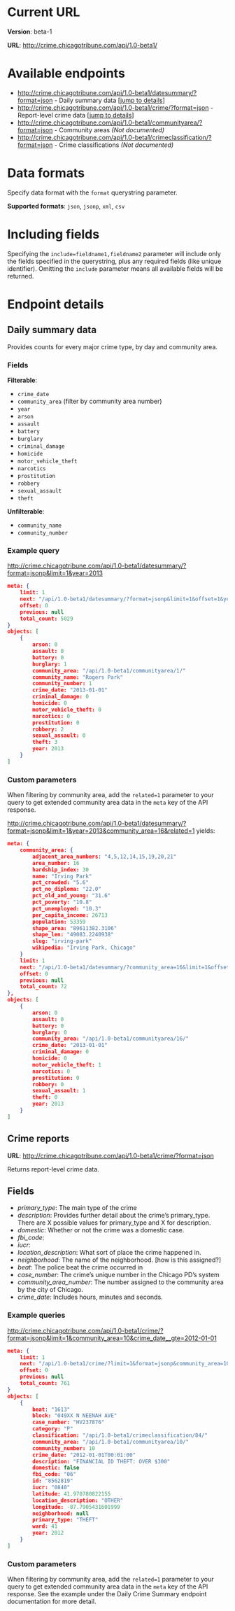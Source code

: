 # Current URL

**Version**: beta-1

**URL**: http://crime.chicagotribune.com/api/1.0-beta1/

# Available endpoints

* http://crime.chicagotribune.com/api/1.0-beta1/datesummary/?format=json - Daily summary data [[jump to details](https://github.com/newsapps/chicagocrime/blob/master/api_docs.md#daily-summary-data)]
* http://crime.chicagotribune.com/api/1.0-beta1/crime/?format=json - Report-level crime data [[jump to details](https://github.com/newsapps/chicagocrime/blob/master/api_docs.md#crime-reports)]
* http://crime.chicagotribune.com/api/1.0-beta1/communityarea/?format=json - Community areas *(Not documented)*
* http://crime.chicagotribune.com/api/1.0-beta1/crimeclassification/?format=json - Crime classifications *(Not documented)*

# Data formats

Specify data format with the `format` querystring parameter. 

**Supported formats**: `json`, `jsonp`, `xml`, `csv`

# Including fields

Specifying the `include=fieldname1,fieldname2` parameter will include only the fields specified in the querystring, 
plus any required fields (like unique identifier). Omitting the `include` parameter means all available fields will 
be returned.

# Endpoint details

## Daily summary data

Provides counts for every major crime type, by day and community area.

### Fields

**Filterable**:

* `crime_date`
* `community_area` (filter by community area number)
* `year`
* `arson`
* `assault`
* `battery`
* `burglary`
* `criminal_damage`
* `homicide`
* `motor_vehicle_theft`
* `narcotics`
* `prostitution`
* `robbery`
* `sexual_assault`
* `theft`

**Unfilterable**:

* `community_name`
* `community_number`

### Example query

http://crime.chicagotribune.com/api/1.0-beta1/datesummary/?format=jsonp&limit=1&year=2013

```json
meta: {
    limit: 1
    next: "/api/1.0-beta1/datesummary/?format=jsonp&limit=1&offset=1&year=2013"
    offset: 0
    previous: null
    total_count: 5029
}
objects: [
    {
        arson: 0
        assault: 0
        battery: 0
        burglary: 1
        community_area: "/api/1.0-beta1/communityarea/1/"
        community_name: "Rogers Park"
        community_number: 1
        crime_date: "2013-01-01"
        criminal_damage: 0
        homicide: 0
        motor_vehicle_theft: 0
        narcotics: 0
        prostitution: 0
        robbery: 2
        sexual_assault: 0
        theft: 3
        year: 2013
    }
]
```


### Custom parameters

When filtering by community area, add the `related=1` parameter to 
your query to get extended community area data in the `meta` key of the 
API response.

http://crime.chicagotribune.com/api/1.0-beta1/datesummary/?format=jsonp&limit=1&year=2013&community_area=16&related=1 yields:

```json
meta: {
    community_area: {
        adjacent_area_numbers: "4,5,12,14,15,19,20,21"
        area_number: 16
        hardship_index: 30
        name: "Irving Park"
        pct_crowded: "5.6"
        pct_no_diploma: "22.0"
        pct_old_and_young: "31.6"
        pct_poverty: "10.8"
        pct_unemployed: "10.3"
        per_capita_income: 26713
        population: 53359
        shape_area: "89611382.3106"
        shape_len: "49083.2240938"
        slug: "irving-park"
        wikipedia: "Irving Park, Chicago"
    }
    limit: 1
    next: "/api/1.0-beta1/datesummary/?community_area=16&limit=1&offset=1&format=jsonp&year=2013&related=1"
    offset: 0
    previous: null
    total_count: 72
},
objects: [
    {
        arson: 0
        assault: 0
        battery: 0
        burglary: 0
        community_area: "/api/1.0-beta1/communityarea/16/"
        crime_date: "2013-01-01"
        criminal_damage: 0
        homicide: 0
        motor_vehicle_theft: 1
        narcotics: 0
        prostitution: 0
        robbery: 0
        sexual_assault: 1
        theft: 0
        year: 2013
    }
]
```

## Crime reports

**URL**: http://crime.chicagotribune.com/api/1.0-beta1/crime/?format=json

Returns report-level crime data.

## Fields

* *primary_type*: The main type of the crime
* *description*: Provides further detail about the crime’s primary_type. There are X possible values for primary_type and X for description.
* *domestic*: Whether or not the crime was a domestic case.
* *fbi_code*:
* *iucr*:
* *location_description*: What sort of place the crime happened in.
* *neighborhood*: The name of the neighborhood. [how is this assigned?]
* *beat*: The police beat the crime occurred in
* *case_number*: The crime’s unique number in the Chicago PD’s system
* *community_area_number*: The number assigned to the community area by the city of Chicago.
* *crime_date*: Includes hours, minutes and seconds.

### Example queries

http://crime.chicagotribune.com/api/1.0-beta1/crime/?format=jsonp&limit=1&community_area=10&crime_date__gte=2012-01-01

```json
meta: {
    limit: 1
    next: "/api/1.0-beta1/crime/?limit=1&format=jsonp&community_area=10&crime_date__gte=2012-01-01&offset=1"
    offset: 0
    previous: null
    total_count: 761
}
objects: [
    {
        beat: "1613"
        block: "049XX N NEENAH AVE"
        case_number: "HV237876"
        category: "P"
        classification: "/api/1.0-beta1/crimeclassification/84/"
        community_area: "/api/1.0-beta1/communityarea/10/"
        community_number: 10
        crime_date: "2012-01-01T00:01:00"
        description: "FINANCIAL ID THEFT: OVER $300"
        domestic: false
        fbi_code: "06"
        id: "8562819"
        iucr: "0840"
        latitude: 41.970780822155
        location_description: "OTHER"
        longitude: -87.7905431601999
        neighborhood: null
        primary_type: "THEFT"
        ward: 41
        year: 2012
    }
]
```

### Custom parameters

When filtering by community area, add the `related=1` parameter to 
your query to get extended community area data in the `meta` key of the 
API response. See the example under the Daily Crime Summary endpoint
documentation for more detail.
